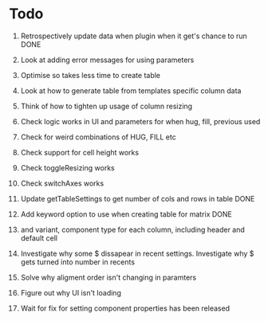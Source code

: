 # Todo

1. Retrospectively update data when plugin when it get's chance to run DONE
2. Look at adding error messages for using parameters
3. Optimise so takes less time to create table
4. Look at how to generate table from templates specific column data
5. Think of how to tighten up usage of column resizing
6. Check logic works in UI and parameters for when hug, fill, previous used
7. Check for weird combinations of HUG, FILL etc
8. Check support for cell height works
9. Check toggleResizing works
10. Check switchAxes works
11. Update getTableSettings to get number of cols and rows in table DONE
13. Add keyword option to use when creating table for matrix DONE
12. and variant, component type for each column, including header and default cell
14. Investigate why some $ dissapear in recent settings. Investigate why $ gets turned into number in recents
13. Solve why aligment order isn't changing in paramters
14. Figure out why UI isn't loading


1. Wait for fix for setting component properties has been released